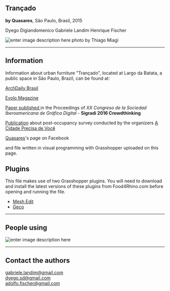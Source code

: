 
Trançado
-------------
**by Quasares**, São Paulo, Brasil, 2015
<p>Dyego Digiandomenico
Gabriele Landim
Henrique Fischer<br />

![enter image description here](http://images.adsttc.com/media/images/57a3/5d43/e58e/ce1e/3d00/0165/slideshow/002_Rogerio_Canella_%28Custom%29.jpg?1470324027)
photo by Thiago Miagi

----------
Information
-----------
Information about urban furniture "Trançado", located at Largo da Batata, a public space in São Paulo, Brazil, can be found at:

[ArchDaily Brasil](http://www.archdaily.com.br/br/792715/trancado-quasares)

[Evolo Magazine](http://www.evolo.us/architecture/woven-urban-pavilion-in-sao-paulo/)

[Paper published ](http://www.proceedings.blucher.com.br/article-details/tranado-recursos-computacionais-aplicados-no-processo-de-projeto-de-mobilirio-urbano-permanente-24767) in the Proceedings of *XX Congreso de la Sociedad Iberoamericana de Gráfica Digital* - **Sigradi 2016 Crowdthinking**

[Publication](https://issuu.com/acidadeprecisa/docs/batatalab_edit_02) about post-occupancy survey conducted by the organizers [A Cidade Precisa de Você](https://www.acidadeprecisa.org/)

[Quasares](https://www.facebook.com/quasaresarq/)'s page on Facebook

and file written in visual programming with Grasshopper uploaded on this page.

Plugins
-------
This file makes use of two Grasshopper plugins. You will need to download and install the latest versions of these plugins from Food4Rhino.com before opening and running the file.

 - [Mesh Edit](http://www.food4rhino.com/app/meshedit)
 - [Geco](http://www.food4rhino.com/app/geco)

----------
People using
-------
![enter image description here](https://lh3.googleusercontent.com/-yzQUC8WTNZ0/WXz07JcdrGI/AAAAAAAAC-g/E6j_J7Qz7dUBcHmrSCmJsFoIiDkTkydKgCE0YBhgL/s0/TRANCADO+NO+INSTA1.jpg)

----------
Contact the authors
-------
gabriele.landim@gmail.com<br />
dyego.sd@gmail.com<br />
adolfo.fischer@gmail.com 
